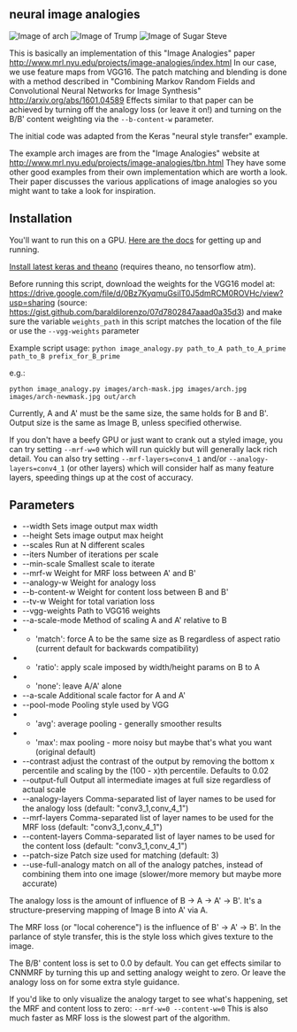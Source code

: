 neural image analogies
----------------------
![Image of arch](https://raw.githubusercontent.com/awentzonline/image-analogies/master/images/image-analogy-explanation.jpg)
![Image of Trump](https://raw.githubusercontent.com/awentzonline/image-analogies/master/images/trump-image-analogy.jpg)
![Image of Sugar Steve](https://raw.githubusercontent.com/awentzonline/image-analogies/master/images/sugarskull-analogy.jpg)

This is basically an implementation of this "Image Analogies" paper http://www.mrl.nyu.edu/projects/image-analogies/index.html In our case, we use feature maps from VGG16. The patch matching and blending is done with a method described in "Combining Markov Random Fields and Convolutional Neural Networks for Image Synthesis" http://arxiv.org/abs/1601.04589  Effects similar to that paper can be achieved by
turning off the analogy loss (or leave it on!) and turning on the B/B' content weighting
via the `--b-content-w` parameter.

The initial code was adapted from the Keras "neural style transfer" example.

The example arch images are from the "Image Analogies" website at http://www.mrl.nyu.edu/projects/image-analogies/tbn.html
They have some other good examples from their own implementation which
are worth a look. Their paper discusses the various applications of image
analogies so you might want to take a look for inspiration.

Installation
------------
You'll want to run this on a GPU. [Here are the docs](http://deeplearning.net/software/theano/tutorial/using_gpu.html) for getting
up and running.

[Install latest keras and theano](http://keras.io/#installation) (requires theano, no tensorflow atm).

Before running this script, download the weights for the VGG16 model at:
https://drive.google.com/file/d/0Bz7KyqmuGsilT0J5dmRCM0ROVHc/view?usp=sharing
(source: https://gist.github.com/baraldilorenzo/07d7802847aaad0a35d3)
and make sure the variable `weights_path` in this script matches the location of the file or use the `--vgg-weights` parameter

Example script usage:
`python image_analogy.py path_to_A path_to_A_prime path_to_B prefix_for_B_prime`

e.g.:

`python image_analogy.py images/arch-mask.jpg images/arch.jpg images/arch-newmask.jpg out/arch`

Currently, A and A' must be the same size, the same holds for B and B'.
Output size is the same as Image B, unless specified otherwise.

If you don't have a beefy GPU or just want to crank out a styled image, you can
try setting `--mrf-w=0` which will run quickly but will generally lack rich detail.
You can also try setting `--mrf-layers=conv4_1` and/or `--analogy-layers=conv4_1`
(or other layers) which will consider half as many feature layers, speeding things
up at the cost of accuracy.


Parameters
----------

 * --width Sets image output max width
 * --height Sets image output max height
 * --scales Run at N different scales
 * --iters Number of iterations per scale
 * --min-scale Smallest scale to iterate
 * --mrf-w Weight for MRF loss between A' and B'
 * --analogy-w Weight for analogy loss
 * --b-content-w Weight for content loss between B and B'
 * --tv-w Weight for total variation loss
 * --vgg-weights Path to VGG16 weights
 * --a-scale-mode Method of scaling A and A' relative to B
 * * 'match': force A to be the same size as B regardless of aspect ratio (current default for backwards compatibility)
 * * 'ratio': apply scale imposed by width/height params on B to A
 * * 'none': leave A/A' alone
 * --a-scale Additional scale factor for A and A'
 * --pool-mode Pooling style used by VGG
 * * 'avg': average pooling - generally smoother results
 * * 'max': max pooling - more noisy but maybe that's what you want (original default)
 * --contrast adjust the contrast of the output by removing the bottom x percentile
    and scaling by the (100 - x)th percentile. Defaults to 0.02
 * --output-full Output all intermediate images at full size regardless of actual scale
 * --analogy-layers Comma-separated list of layer names to be used for the analogy loss (default: "conv3_1,conv_4_1")
 * --mrf-layers Comma-separated list of layer names to be used for the MRF loss (default: "conv3_1,conv_4_1")
 * --content-layers Comma-separated list of layer names to be used for the content loss (default: "conv3_1,conv_4_1")
 * --patch-size Patch size used for matching (default: 3)
 * --use-full-analogy match on all of the analogy patches, instead of combining
    them into one image (slower/more memory but maybe more accurate)

The analogy loss is the amount of influence of B -> A -> A' -> B'. It's a
structure-preserving mapping of Image B into A' via A.

The MRF loss (or "local coherence") is the influence of B' -> A' -> B'. In the
parlance of style transfer, this is the style loss which gives texture to the image.

The B/B' content loss is set to 0.0 by default. You can get effects similar
to CNNMRF by turning this up and setting analogy weight to zero. Or leave the
analogy loss on for some extra style guidance.

If you'd like to only visualize the analogy target to see what's happening,
set the MRF and content loss to zero: `--mrf-w=0 --content-w=0` This is also
much faster as MRF loss is the slowest part of the algorithm.
